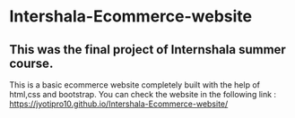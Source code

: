 # Intershala-Ecommerce-website

## This was the final project of Internshala summer course.
This is a basic ecommerce website completely built with the help of html,css and bootstrap.
You can check the website in the following link :
https://jyotipro10.github.io/Intershala-Ecommerce-website/
